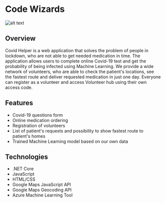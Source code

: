 # Code Wizards

![alt text](https://i.imgur.com/MP8Myj5.png)

## Overview
Covid Helper is a web application that solves the problem of people in lockdown, who are not able to get needed medication in time. The application allows users to complete online Covid-19 test and get the probability of being infected using Machine Learning. We provide a wide network of volunteers, who are able to check the patient's locations, see the fastest route and deliver requested medication in just one day. Everyone can register as a volunteer and access Volunteer hub using their own access code.

## Features
* Covid-19 questions form
* Online medication ordering
* Registration of volunteers
* List of patient's requests and possibility to show fastest route to patient's homes
* Trained Machine Learning model based on our own data

## Technologies
* .NET Core
* JavaScript
* HTML/CSS
* Google Maps JavaScript API
* Google Maps Geocoding API
* Azure Machine Learning Tool
